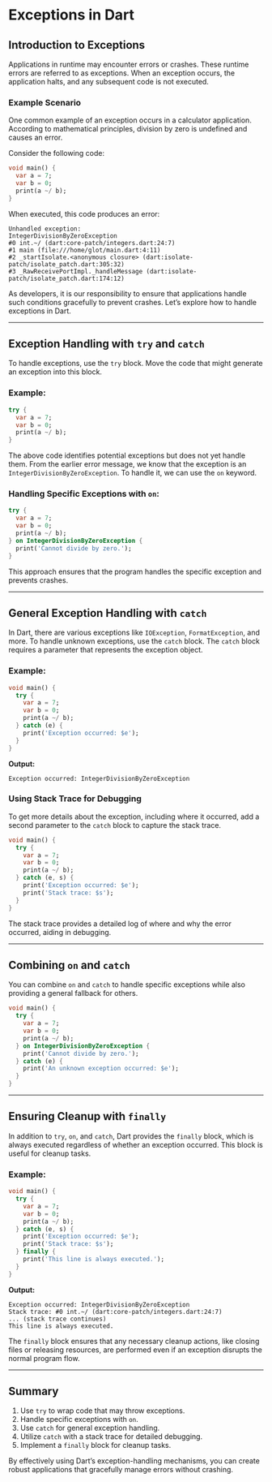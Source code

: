 # Exceptions in Dart

## Introduction to Exceptions

Applications in runtime may encounter errors or crashes. These runtime errors are referred to as exceptions. When an exception occurs, the application halts, and any subsequent code is not executed.

### Example Scenario
One common example of an exception occurs in a calculator application. According to mathematical principles, division by zero is undefined and causes an error.

Consider the following code:

```dart
void main() {
  var a = 7;
  var b = 0;
  print(a ~/ b);
}
```

When executed, this code produces an error:

```
Unhandled exception:
IntegerDivisionByZeroException
#0 int.~/ (dart:core-patch/integers.dart:24:7)
#1 main (file:///home/glot/main.dart:4:11)
#2 _startIsolate.<anonymous closure> (dart:isolate-patch/isolate_patch.dart:305:32)
#3 _RawReceivePortImpl._handleMessage (dart:isolate-patch/isolate_patch.dart:174:12)
```

As developers, it is our responsibility to ensure that applications handle such conditions gracefully to prevent crashes. Let’s explore how to handle exceptions in Dart.

---

## Exception Handling with `try` and `catch`

To handle exceptions, use the `try` block. Move the code that might generate an exception into this block.

### Example:
```dart
try {
  var a = 7;
  var b = 0;
  print(a ~/ b);
}
```

The above code identifies potential exceptions but does not yet handle them. From the earlier error message, we know that the exception is an `IntegerDivisionByZeroException`. To handle it, we can use the `on` keyword.

### Handling Specific Exceptions with `on`:
```dart
try {
  var a = 7;
  var b = 0;
  print(a ~/ b);
} on IntegerDivisionByZeroException {
  print('Cannot divide by zero.');
}
```

This approach ensures that the program handles the specific exception and prevents crashes.

---

## General Exception Handling with `catch`

In Dart, there are various exceptions like `IOException`, `FormatException`, and more. To handle unknown exceptions, use the `catch` block. The `catch` block requires a parameter that represents the exception object.

### Example:
```dart
void main() {
  try {
    var a = 7;
    var b = 0;
    print(a ~/ b);
  } catch (e) {
    print('Exception occurred: $e');
  }
}
```

**Output:**
```
Exception occurred: IntegerDivisionByZeroException
```

### Using Stack Trace for Debugging
To get more details about the exception, including where it occurred, add a second parameter to the `catch` block to capture the stack trace.

```dart
void main() {
  try {
    var a = 7;
    var b = 0;
    print(a ~/ b);
  } catch (e, s) {
    print('Exception occurred: $e');
    print('Stack trace: $s');
  }
}
```

The stack trace provides a detailed log of where and why the error occurred, aiding in debugging.

---

## Combining `on` and `catch`

You can combine `on` and `catch` to handle specific exceptions while also providing a general fallback for others.

```dart
void main() {
  try {
    var a = 7;
    var b = 0;
    print(a ~/ b);
  } on IntegerDivisionByZeroException {
    print('Cannot divide by zero.');
  } catch (e) {
    print('An unknown exception occurred: $e');
  }
}
```

---

## Ensuring Cleanup with `finally`

In addition to `try`, `on`, and `catch`, Dart provides the `finally` block, which is always executed regardless of whether an exception occurred. This block is useful for cleanup tasks.

### Example:
```dart
void main() {
  try {
    var a = 7;
    var b = 0;
    print(a ~/ b);
  } catch (e, s) {
    print('Exception occurred: $e');
    print('Stack trace: $s');
  } finally {
    print('This line is always executed.');
  }
}
```

**Output:**
```
Exception occurred: IntegerDivisionByZeroException
Stack trace: #0 int.~/ (dart:core-patch/integers.dart:24:7)
... (stack trace continues)
This line is always executed.
```

The `finally` block ensures that any necessary cleanup actions, like closing files or releasing resources, are performed even if an exception disrupts the normal program flow.

---

## Summary

1. Use `try` to wrap code that may throw exceptions.
2. Handle specific exceptions with `on`.
3. Use `catch` for general exception handling.
4. Utilize `catch` with a stack trace for detailed debugging.
5. Implement a `finally` block for cleanup tasks.

By effectively using Dart’s exception-handling mechanisms, you can create robust applications that gracefully manage errors without crashing.

